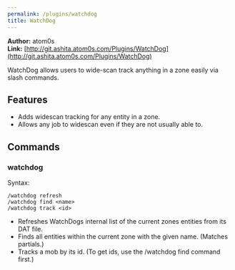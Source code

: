 ```yaml
---
permalink: /plugins/watchdog
title: WatchDog
---
```


**Author:** atom0s<br/>
**Link:** [http://git.ashita.atom0s.com/Plugins/WatchDog](http://git.ashita.atom0s.com/Plugins/WatchDog)

WatchDog allows users to wide-scan track anything in a zone easily via slash commands.

## Features

  * Adds widescan tracking for any entity in a zone.
  * Allows any job to widescan even if they are not usually able to.

## Commands

### watchdog
Syntax:
```
/watchdog refresh
/watchdog find <name>
/watchdog track <id>
```
  * Refreshes WatchDogs internal list of the current zones entities from its DAT file.
  * Finds all entities within the current zone with the given name. (Matches partials.)
  * Tracks a mob by its id. (To get ids, use the /watchdog find command first.)